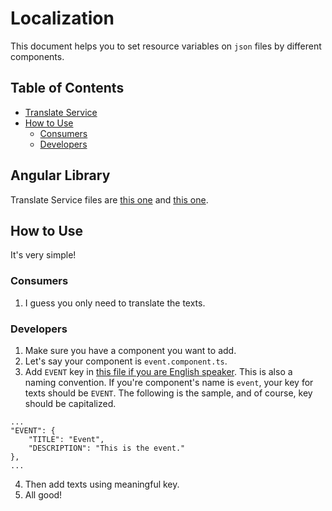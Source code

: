 # Localization
This document helps you to set resource variables on `json` files by different components.

## Table of Contents
- [Translate Service](#translate-service)
- [How to Use](#how-to-use)
    - [Consumers](#consumers)
    - [Developers](#developers)

## Angular Library
Translate Service files are [this one](../Spa/ClientApp/src/app/services/translate.service.ts) and [this one](../Spa/ClientApp/src/app/pipes/translate.pipe.ts).

## How to Use
It's very simple!
### Consumers
1. I guess you only need to translate the texts.

### Developers
1. Make sure you have a component you want to add.
2. Let's say your component is `event.component.ts`.
3. Add `EVENT` key in [this file if you are English speaker](../Spa/ClientApp/src/assets/i18n/en.json). This is also a naming convention. If you're component's name is `event`, your key for texts should be `EVENT`. The following is the sample, and of course, key should be capitalized.
```
...
"EVENT": {
    "TITLE": "Event",
    "DESCRIPTION": "This is the event."
},
...
```
4. Then add texts using meaningful key.
5. All good!